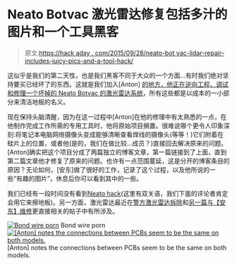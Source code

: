 # Neato Botvac 激光雷达修复包括多汁的图片和一个工具黑客

> 原文:[https://hack aday . com/2015/09/28/neato-bot vac-lidar-repair-includes-juicy-pics-and-a-tool-hack/](https://hackaday.com/2015/09/28/neato-botvac-lidar-repair-includes-juicy-pics-and-a-tool-hack/)

这似乎是我们的第二天性，也是我们黑客不同于大众的一个方面…有时我们绝对坚持要买已经坏了的东西。这就是我们加入[Anton] [的地方，他正在逆向工程、调试和修理一个坏掉的 Neato Botvac 的激光雷达系统](http://blog.avrnoob.com/2015/08/neato-botvac-lidar-repair-part-1-ir.html)，所有这些都是以成本的一小部分来清洁地板的名义。

现在保持头脑清醒，因为在这一过程中[Anton]在他的修理中有太熟悉的一点，在他制作完成工作所需的专用工具时，他将原始项目搁置。很难说哪个更令人印象深刻:将笔记本电脑网络摄像头变成能够清晰查看焊线的摄像头(等等！)它们附着在硅片上的位置，或者他(是的，我们在做比较…成员？)直接回去解决原来的问题。[Anton]确实把这个项目分成了两篇独立的博客文章，第一篇链接到了上面，直到第二篇文章他才修复了原来的问题。也许有一点范围蔓延，这是分开的博客条目的原因？无论如何，[安东]做了很好的工作，记录了这个过程，以及他所说的一些“有趣的图片”，休息后你可以看到其中的一些。

我们已经有一段时间没有看到[Neato hack](http://hackaday.com/2011/08/30/dustbin-computer-lets-you-clean-and-prototype-with-a-neato-xv-11/)(这里有双关语，我们下面的评论者肯定会用它来擦地板)。另一方面，激光雷达最近在[警方激光雷达拆除](https://hackaday.com/2015/07/20/police-lidar-tear-down/)和[另一篇与【安东】维修](http://hackaday.com/2014/08/04/a-mechanically-scanned-lidar-for-autonomous-robots/)更直接相关的帖子中有所涉及。

 [![Bond wire porn](../Images/8d5edecdd26d07ca6e44820033ee26bc.png "rgb led die")](https://hackaday.com/2015/09/28/neato-botvac-lidar-repair-includes-juicy-pics-and-a-tool-hack/rgb-led-die/) Bond wire porn [![[Anton] notes the connections between PCBs seem to be the same on both models.](../Images/d7615eae29c623611b870398e12a4d1a.png "neato lidar pcb connection compare")](https://hackaday.com/2015/09/28/neato-botvac-lidar-repair-includes-juicy-pics-and-a-tool-hack/neato-lidar-pcb-connection-compare/) [Anton] notes the connections between PCBs seem to be the same on both models.